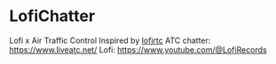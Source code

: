 # LofiChatter
 Lofi x Air Traffic Control
 Inspired by [lofirtc](https://www.lofiatc.com)
 ATC chatter: https://www.liveatc.net/
 Lofi: https://www.youtube.com/@LofiRecords
